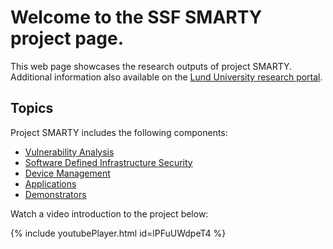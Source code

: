 # Welcome to the SSF SMARTY project page.

This web page showcases the research outputs of project SMARTY.
Additional information also available on the [Lund University research portal](https://portal.research.lu.se/sv/projects/s%C3%A4kra-mjukvaruuppdateringar-f%C3%B6r-den-smarta-staden).

## Topics
Project SMARTY includes the following components:
   * [Vulnerability Analysis](./vulnerability.html)
   * [Software Defined Infrastructure Security](./sdn.html)
   * [Device Management](./devman.html)
   * [Applications](./applications.html)
   * [Demonstrators](./applications.html)

Watch a video introduction to the project below:

{% include youtubePlayer.html id=lPFuUWdpeT4 %}
